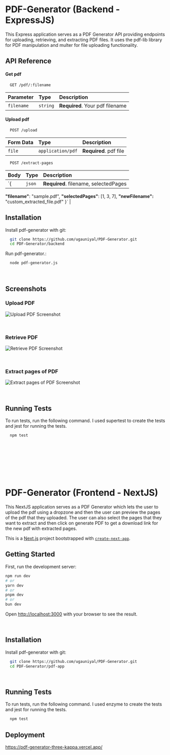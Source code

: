 
# PDF-Generator (Backend - ExpressJS)

This Express application serves as a PDF Generator API providing endpoints for uploading, retrieving, and extracting PDF files. It uses the pdf-lib library for PDF manipulation and multer for file uploading functionality.

## API Reference

#### Get pdf

```http
  GET /pdf/:filename
```

| Parameter | Type     | Description                |
| :-------- | :------- | :------------------------- |
| `filename` | `string` | **Required**. Your pdf filename |

#### Upload pdf

```http
  POST /upload
```

| Form Data | Type     | Description                       |
| :-------- | :------- | :-------------------------------- |
| `file`      | `application/pdf` | **Required**. pdf file |


```http
  POST /extract-pages
```

| Body | Type     | Description                       |
| :-------- | :------- | :-------------------------------- |
| `{            | `json` | **Required**. filename, selectedPages |
  **"filename"**: "sample.pdf",
  **"selectedPages"**: [1, 3, 7],
  **"newFilename":** "custom_extracted_file.pdf"
}`       |

## Installation

Install pdf-generator with git:

```bash
  git clone https://github.com/ugauniyal/PDF-Generator.git
  cd PDF-Generator/backend
```

Run pdf-generator.:

```bash
  node pdf-generator.js
```

<br>

## Screenshots

### Upload PDF
![Upload PDF Screenshot](https://cdn.discordapp.com/attachments/438420692007125031/1175222466512171018/image.png?ex=656a7236&is=6557fd36&hm=c1e559d17461f787df0e9146e671ccaf2426393d2eeb2053c380566e9cd673a8&)

<br>

### Retrieve PDF
![Retrieve PDF Screenshot](https://cdn.discordapp.com/attachments/438420692007125031/1175222767029850113/image.png?ex=656a727e&is=6557fd7e&hm=9a64bf626ba42e83dbb1b05a3e4135a0af6b8e951bfae829d8bca7dba3706c4a&)

<br>

### Extract pages of PDF
![Extract pages of PDF Screenshot](https://cdn.discordapp.com/attachments/438420692007125031/1175224039896256544/image.png?ex=656a73ad&is=6557fead&hm=b33949f47d9a70c0ec72659b54f677f50e3d2a924bc9bc1814629bf45e26178f&)

<br>


## Running Tests

To run tests, run the following command. I used supertest to create the tests and jest for running the tests.

```bash
  npm test
```

<br>
<br>
<br>
<br>
<br>
<br>

# PDF-Generator (Frontend - NextJS)
This NextJS application serves as a PDF Generator which lets the user to upload the pdf using a dropzone and then the user can preview the pages of the pdf that they uploaded. The user can also select the pages that they want to extract and then click on generate PDF to get a download link for the new pdf with extracted pages.


This is a [Next.js](https://nextjs.org/) project bootstrapped with [`create-next-app`](https://github.com/vercel/next.js/tree/canary/packages/create-next-app).

## Getting Started

First, run the development server:

```bash
npm run dev
# or
yarn dev
# or
pnpm dev
# or
bun dev
```

Open [http://localhost:3000](http://localhost:3000) with your browser to see the result.

<br>

## Installation

Install pdf-generator with git:

```bash
  git clone https://github.com/ugauniyal/PDF-Generator.git
  cd PDF-Generator/pdf-app
```

<br>


## Running Tests

To run tests, run the following command. I used enzyme to create the tests and jest for running the tests.

```bash
  npm test
```

## Deployment

https://pdf-generator-three-kappa.vercel.app/

